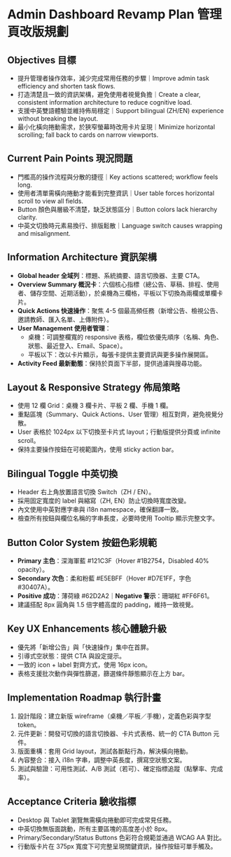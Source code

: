# Admin Dashboard Revamp Plan 管理頁改版規劃

## Objectives 目標
- 提升管理者操作效率，減少完成常用任務的步驟｜Improve admin task efficiency and shorten task flows.
- 打造清楚且一致的資訊架構，避免使用者視覺負擔｜Create a clear, consistent information architecture to reduce cognitive load.
- 支援中英雙語體驗並維持佈局穩定｜Support bilingual (ZH/EN) experience without breaking the layout.
- 最小化橫向捲動需求，於狹窄螢幕時改用卡片呈現｜Minimize horizontal scrolling; fall back to cards on narrow viewports.

## Current Pain Points 現況問題
- 門檻高的操作流程與分散的捷徑｜Key actions scattered; workflow feels long.
- 使用者清單需橫向捲動才能看到完整資訊｜User table forces horizontal scroll to view all fields.
- Button 顏色與層級不清楚，缺乏狀態區分｜Button colors lack hierarchy clarity.
- 中英文切換時元素易換行、排版鬆散｜Language switch causes wrapping and misalignment.

## Information Architecture 資訊架構
- **Global header 全域列**：標題、系統摘要、語言切換器、主要 CTA。
- **Overview Summary 概況卡**：六個核心指標（總公告、草稿、排程、使用者、儲存空間、近期活動），於桌機為三欄格，平板以下切換為兩欄或單欄卡片。
- **Quick Actions 快速操作**：聚焦 4-5 個最高頻任務（新增公告、檢視公告、邀請教師、匯入名單、上傳附件）。
- **User Management 使用者管理**：
  - 桌機：可調整欄寬的 responsive 表格，欄位依優先順序（名稱、角色、狀態、最近登入、Email、Space）。
  - 平板以下：改以卡片顯示，每張卡提供主要資訊與更多操作展開區。
- **Activity Feed 最新動態**：保持於頁面下半部，提供過濾與搜尋功能。

## Layout & Responsive Strategy 佈局策略
- 使用 12 欄 Grid：桌機 3 欄卡片、平板 2 欄、手機 1 欄。
- 重點區塊（Summary、Quick Actions、User 管理）相互對齊，避免視覺分散。
- User 表格於 1024px 以下切換至卡片式 layout；行動版提供分頁或 infinite scroll。
- 保持主要操作按鈕在可視範圍內，使用 sticky action bar。

## Bilingual Toggle 中英切換
- Header 右上角放置語言切換 Switch（ZH / EN）。
- 採用固定寬度的 label 與縮寫（ZH, EN）防止切換時寬度改變。
- 內文使用中英對應字串與 i18n namespace，確保翻譯一致。
- 檢查所有按鈕與欄位名稱的字串長度，必要時使用 Tooltip 顯示完整文字。

## Button Color System 按鈕色彩規範
- **Primary 主色**：深海軍藍 #121C3F（Hover #1B2754，Disabled 40% opacity）。
- **Secondary 次色**：柔和粉藍 #E5EBFF（Hover #D7E1FF，字色 #30407A）。
- **Positive 成功**：薄荷綠 #62D2A2｜**Negative 警示**：珊瑚紅 #FF6F61。
- 建議搭配 8px 圓角與 1.5 倍字體高度的 padding，維持一致視覺。

## Key UX Enhancements 核心體驗升級
- 優先將「新增公告」與「快速操作」集中在首屏。
- 引導式空狀態：提供 CTA 與設定提示。
- 一致的 icon + label 對齊方式，使用 16px icon。
- 表格支援批次動作與彈性篩選，篩選條件靜態顯示在上方 bar。

## Implementation Roadmap 執行計畫
1. 設計階段：建立新版 wireframe（桌機／平板／手機），定義色彩與字型 token。
2. 元件更新：開發可切換的語言切換器、卡片式表格、統一的 CTA Button 元件。
3. 版面重構：套用 Grid layout，測試各斷點行為，解決橫向捲動。
4. 內容整合：接入 i18n 字串，調整中英長度，撰寫空狀態文案。
5. 測試與驗證：可用性測試、A/B 測試（若可）、確定指標追蹤（點擊率、完成率）。

## Acceptance Criteria 驗收指標
- Desktop 與 Tablet 瀏覽無需橫向捲動即可完成常見任務。
- 中英切換無版面跳動，所有主要區塊的高度差小於 8px。
- Primary/Secondary/Status Buttons 色彩符合規範並通過 WCAG AA 對比。
- 行動版卡片在 375px 寬度下可完整呈現關鍵資訊，操作按鈕可單手觸及。
